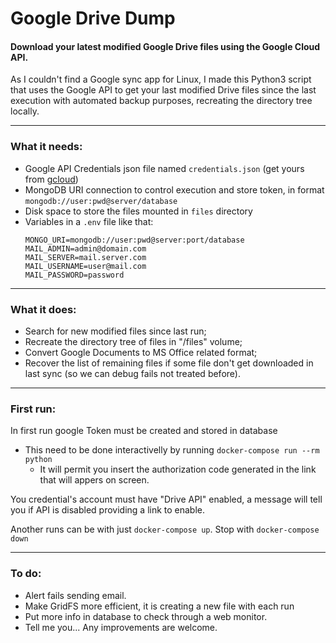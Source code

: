 # Google Drive Dump
#### Download your latest modified Google Drive files using the Google Cloud API.

As I couldn't find a Google sync app for Linux, I made this Python3 script that uses the Google API to get your last modified Drive files since the last execution with automated backup purposes, recreating the directory tree locally.

---
### What it needs:
- Google API Credentials json file named ```credentials.json``` (get yours from [gcloud](https://console.cloud.google.com/apis/credentials/oauthclient))
- MongoDB URI connection to control execution and store token, in format ```mongodb://user:pwd@server/database```
- Disk space to store the files mounted in ```files``` directory
- Variables in a ```.env``` file like that:
  ```
  MONGO_URI=mongodb://user:pwd@server:port/database
  MAIL_ADMIN=admin@domain.com
  MAIL_SERVER=mail.server.com
  MAIL_USERNAME=user@mail.com
  MAIL_PASSWORD=password
  ```
---
### What it does:
- Search for new modified files since last run;
- Recreate the directory tree of files in "/files" volume;
- Convert Google Documents to MS Office related format;
- Recover the list of remaining files if some file don't get downloaded in last sync (so we can debug fails not treated before).

---
### First run:
In first run google Token must be created and stored in database
- This need to be done interactivelly by running ```docker-compose run --rm python```
  - It will permit you insert the authorization code generated in the link that will appers on screen.
  
You credential's account must have "Drive API" enabled, a message will tell you if API is disabled providing a link to enable.

Another runs can be with just ```docker-compose up```. Stop with ```docker-compose down```

---
### To do:
- Alert fails sending email.
- Make GridFS more efficient, it is creating a new file with each run
- Put more info in database to check through a web monitor.
- Tell me you... Any improvements are welcome.
